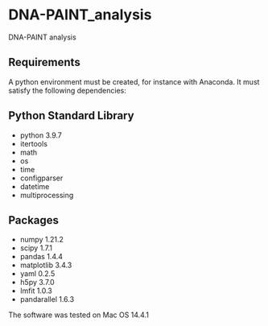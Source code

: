 # DNA-PAINT_analysis
 DNA-PAINT analysis



## Requirements

A python environment must be created, for instance with Anaconda. It must satisfy the following dependencies: 

## Python Standard Library

- python 3.9.7
- itertools 
- math
- os
- time 
- configparser
- datetime
- multiprocessing

## Packages

- numpy 1.21.2
- scipy 1.7.1
- pandas 1.4.4
- matplotlib 3.4.3
- yaml 0.2.5
- h5py 3.7.0
- lmfit 1.0.3
- pandarallel 1.6.3

The software was tested on Mac OS 14.4.1